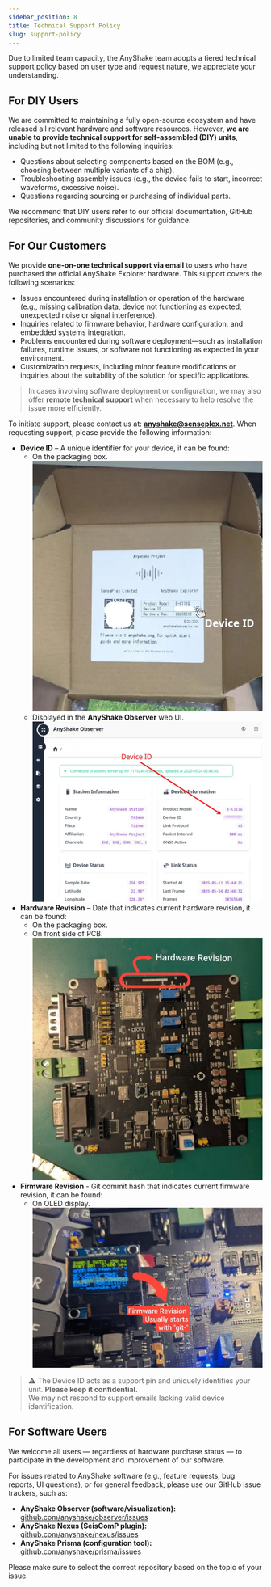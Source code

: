 ```yaml
---
sidebar_position: 8
title: Technical Support Policy
slug: support-policy
---
```


Due to limited team capacity, the AnyShake team adopts a tiered technical support policy based on user type and request nature, we appreciate your understanding.

## For DIY Users

We are committed to maintaining a fully open-source ecosystem and have released all relevant hardware and software resources. However, **we are unable to provide technical support for self-assembled (DIY) units**, including but not limited to the following inquiries:

- Questions about selecting components based on the BOM (e.g., choosing between multiple variants of a chip).
- Troubleshooting assembly issues (e.g., the device fails to start, incorrect waveforms, excessive noise).
- Questions regarding sourcing or purchasing of individual parts.

We recommend that DIY users refer to our official documentation, GitHub repositories, and community discussions for guidance.

## For Our Customers

We provide **one-on-one technical support via email** to users who have purchased the official AnyShake Explorer hardware. This support covers the following scenarios:

- Issues encountered during installation or operation of the hardware (e.g., missing calibration data, device not functioning as expected, unexpected noise or signal interference).
- Inquiries related to firmware behavior, hardware configuration, and embedded systems integration.
- Problems encountered during software deployment—such as installation failures, runtime issues, or software not functioning as expected in your environment.
- Customization requests, including minor feature modifications or inquiries about the suitability of the solution for specific applications.

> In cases involving software deployment or configuration, we may also offer **remote technical support** when necessary to help resolve the issue more efficiently.

To initiate support, please contact us at: **[anyshake@senseplex.net](mailto:anyshake@senseplex.net)**. When requesting support, please provide the following information:

- **Device ID** – A unique identifier for your device, it can be found:
    - On the packaging box.
      ![Device ID on Packaging](img/get-device-id-from-package.webp)
    - Displayed in the **AnyShake Observer** web UI.
      ![Device ID in AnyShake Observer](img/get-device-id-from-observer.webp)
- **Hardware Revision** – Date that indicates current hardware revision, it can be found:
    - On the packaging box.
    - On front side of PCB.
      ![Hardware Revision on PCB](img/get-hardware-revision-on-pcb.webp)
- **Firmware Revision** - Git commit hash that indicates current firmware revision, it can be found:
    - On OLED display.
      ![Firmware Revision on OLED](img/get-firmware-revision-on-oled.webp)

> ⚠️ The Device ID acts as a support pin and uniquely identifies your unit. **Please keep it confidential.**  
> We may not respond to support emails lacking valid device identification.

## For Software Users

We welcome all users — regardless of hardware purchase status — to participate in the development and improvement of our software.

For issues related to AnyShake software (e.g., feature requests, bug reports, UI questions), or for general feedback, please use our GitHub issue trackers, such as:

- **AnyShake Observer (software/visualization):**  
  [github.com/anyshake/observer/issues](https://github.com/anyshake/observer/issues)
- **AnyShake Nexus (SeisComP plugin):**  
  [github.com/anyshake/nexus/issues](https://github.com/anyshake/nexus/issues)
- **AnyShake Prisma (configuration tool):**  
  [github.com/anyshake/prisma/issues](https://github.com/anyshake/prisma/issues)

Please make sure to select the correct repository based on the topic of your issue.
